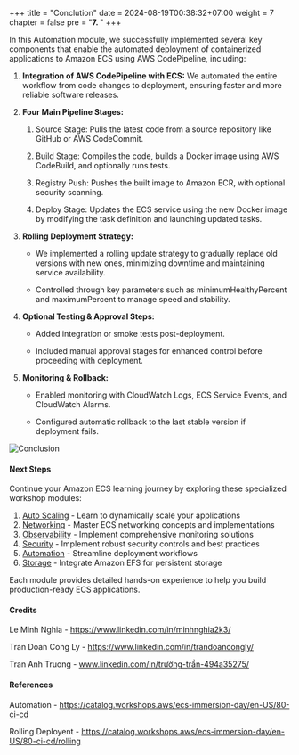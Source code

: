 +++
title = "Conclution"
date = 2024-08-19T00:38:32+07:00
weight = 7
chapter = false
pre = "<b>7. </b>"
+++

In this Automation module, we successfully implemented several key components that enable the automated deployment of containerized applications to Amazon ECS using AWS CodePipeline, including:

1. **Integration of AWS CodePipeline with ECS:** We automated the entire workflow from code changes to deployment, ensuring faster and more reliable software releases.

2. **Four Main Pipeline Stages:**

   1. Source Stage: Pulls the latest code from a source repository like GitHub or AWS CodeCommit.

   2. Build Stage: Compiles the code, builds a Docker image using AWS CodeBuild, and optionally runs tests.

   3. Registry Push: Pushes the built image to Amazon ECR, with optional security scanning.

   4. Deploy Stage: Updates the ECS service using the new Docker image by modifying the task definition and launching updated tasks.

3. **Rolling Deployment Strategy:**

   - We implemented a rolling update strategy to gradually replace old versions with new ones, minimizing downtime and maintaining service availability.

   - Controlled through key parameters such as minimumHealthyPercent and maximumPercent to manage speed and stability.

4. **Optional Testing & Approval Steps:**

   - Added integration or smoke tests post-deployment.

   - Included manual approval stages for enhanced control before proceeding with deployment.

5. **Monitoring & Rollback:**

   - Enabled monitoring with CloudWatch Logs, ECS Service Events, and CloudWatch Alarms.

   - Configured automatic rollback to the last stable version if deployment fails.

![Conclusion](/images/7/ECS-Pipeline-7-1.png?width=90pc)

#### Next Steps

Continue your Amazon ECS learning journey by exploring these specialized workshop modules:

1. [Auto Scaling](https://aws-fcj-ecs-workshop.github.io/Amazon-ECS-Immersion-Day/auto-scaling/) - Learn to dynamically scale your applications
2. [Networking](https://aws-fcj-ecs-workshop.github.io/Amazon-ECS-Immersion-Day/networking/) - Master ECS networking concepts and implementations
3. [Observability](https://aws-fcj-ecs-workshop.github.io/Amazon-ECS-Immersion-Day/observability/) - Implement comprehensive monitoring solutions
4. [Security](https://aws-fcj-ecs-workshop.github.io/Amazon-ECS-Immersion-Day/security/) - Implement robust security controls and best practices
5. [Automation](https://aws-fcj-ecs-workshop.github.io/Amazon-ECS-Immersion-Day/automation/) - Streamline deployment workflows
6. [Storage](https://aws-fcj-ecs-workshop.github.io/Amazon-ECS-Immersion-Day/storage) - Integrate Amazon EFS for persistent storage

Each module provides detailed hands-on experience to help you build production-ready ECS applications.

#### Credits

Le Minh Nghia - https://www.linkedin.com/in/minhnghia2k3/

Tran Doan Cong Ly - https://www.linkedin.com/in/trandoancongly/

Tran Anh Truong - www.linkedin.com/in/trường-trần-494a35275/

#### References

Automation - https://catalog.workshops.aws/ecs-immersion-day/en-US/80-ci-cd

Rolling Deployent - https://catalog.workshops.aws/ecs-immersion-day/en-US/80-ci-cd/rolling
